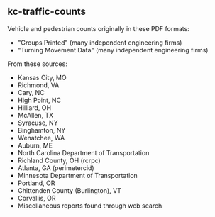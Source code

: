 kc-traffic-counts
-----------------

Vehicle and pedestrian counts originally in these PDF formats:

  * "Groups Printed" (many independent engineering firms)
  * "Turning Movement Data" (many independent engineering firms)

From these sources:

  * Kansas City, MO
  * Richmond, VA
  * Cary, NC
  * High Point, NC
  * Hilliard, OH
  * McAllen, TX
  * Syracuse, NY
  * Binghamton, NY
  * Wenatchee, WA
  * Auburn, ME
  * North Carolina Department of Transportation
  * Richland County, OH (rcrpc)
  * Atlanta, GA (perimetercid)
  * Minnesota Department of Transportation
  * Portland, OR
  * Chittenden County (Burlington), VT
  * Corvallis, OR
  * Miscellaneous reports found through web search
